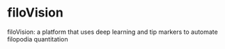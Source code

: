 # filoVision
filoVision: a platform that uses deep learning and tip markers to automate filopodia quantitation
